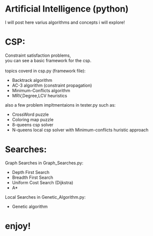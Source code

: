 # Artificial Intelligence (python)
I will post here varius algorithms and concepts i will explore!

# CSP:
Constraint satisfaction problems, <br/>
you can see a basic framework for the csp.<br/>
<br/>
topics coverd in csp.py (framework file):
- Backtrack algorithm
- AC-3 algorithm (constraint propagation)
- Minimum-Conflicts algorithm
- MRV,Degree,LCV heuristics

also a few problem impltmentaions in tester.py such as:
- CrossWord puzzle
- Coloring map puzzle
- 8-queens csp solver
- N-queens local csp solver with Minimum-conflicts huristic approach

# Searches:
Graph Searches in Graph_Searches.py:
- Depth First Search
- Breadth First Search
- Uniform Cost Search (Dijkstra)
- A*

Local Searches in Genetic_Algorithm.py:
- Genetic algorithm

# enjoy!
